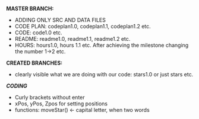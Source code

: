 **MASTER BRANCH:**
-	ADDING ONLY SRC AND DATA FILES
-	CODE PLAN: codeplan1.0, codeplan1.1, codeplan1.2 etc.
-	CODE: code1.0 etc.
-	README: readme1.0, readme1.1, readme1.2 etc.
-	HOURS: hours1.0, hours 1.1 etc.
After achieving the milestone changing the number 1->2 etc.

**CREATED BRANCHES:**
- clearly visible what we are doing with our code: stars1.0 or just stars etc. 


***CODING***
-	Curly brackets without enter
-	xPos, yPos, Zpos for setting positions
-	functions:  moveStar()  <- capital letter, when two words

